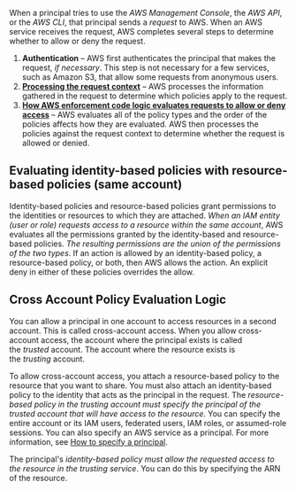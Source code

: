 When a principal tries to use the _AWS Management Console_, the _AWS API_, or the _AWS CLI_, that principal sends a _request_ to AWS. When an AWS service receives the request, AWS completes several steps to determine whether to allow or deny the request.

1. **Authentication** – AWS first authenticates the principal that makes the request, _if necessary_. This step is not necessary for a few services, such as Amazon S3, that allow some requests from anonymous users.
2. **[Processing the request context](https://docs.aws.amazon.com/IAM/latest/UserGuide/reference_policies_evaluation-logic_policy-eval-reqcontext.html)** – AWS processes the information gathered in the request to determine which policies apply to the request.
3. **[How AWS enforcement code logic evaluates requests to allow or deny access](https://docs.aws.amazon.com/IAM/latest/UserGuide/reference_policies_evaluation-logic_policy-eval-denyallow.html)** – AWS evaluates all of the policy types and the order of the policies affects how they are evaluated. AWS then processes the policies against the request context to determine whether the request is allowed or denied.

## __Evaluating identity-based policies with resource-based policies (same account)__

Identity-based policies and resource-based policies grant permissions to the identities or resources to which they are attached. _When an IAM entity (user or role) requests access to a resource within the same account_, AWS evaluates all the permissions granted by the identity-based and resource-based policies. _The resulting permissions are the union of the permissions of the two types_. If an action is allowed by an identity-based policy, a resource-based policy, or both, then AWS allows the action. An explicit deny in either of these policies overrides the allow.

## __Cross Account Policy Evaluation Logic__

You can allow a principal in one account to access resources in a second account. This is called cross-account access. When you allow cross-account access, the account where the principal exists is called the _trusted_ account. The account where the resource exists is the _trusting_ account.

To allow cross-account access, you attach a resource-based policy to the resource that you want to share. You must also attach an identity-based policy to the identity that acts as the principal in the request. The _resource-based policy in the trusting account must specify the principal of the trusted account that will have access to the resource_. You can specify the entire account or its IAM users, federated users, IAM roles, or assumed-role sessions. You can also specify an AWS service as a principal. For more information, see [How to specify a principal](https://docs.aws.amazon.com/IAM/latest/UserGuide/reference_policies_elements_principal.html#Principal_specifying).

The principal's _identity-based policy must allow the requested access to the resource in the trusting service_. You can do this by specifying the ARN of the resource.

